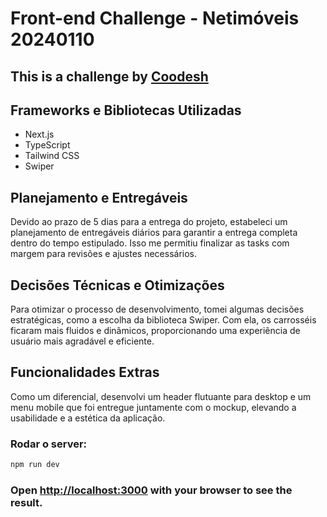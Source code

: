# Front-end Challenge - Netimóveis 20240110
## This is a challenge by [Coodesh](https://coodesh.com/)

## Frameworks e Bibliotecas Utilizadas
* Next.js
* TypeScript
* Tailwind CSS
* Swiper

## Planejamento e Entregáveis
Devido ao prazo de 5 dias para a entrega do projeto, estabeleci um planejamento de entregáveis diários para garantir a entrega completa dentro do tempo estipulado. Isso me permitiu finalizar as tasks com margem para revisões e ajustes necessários.

## Decisões Técnicas e Otimizações
Para otimizar o processo de desenvolvimento, tomei algumas decisões estratégicas, como a escolha da biblioteca Swiper. Com ela, os carrosséis ficaram mais fluidos e dinâmicos, proporcionando uma experiência de usuário mais agradável e eficiente.

## Funcionalidades Extras
Como um diferencial, desenvolvi um header flutuante para desktop e um menu mobile que foi entregue juntamente com o mockup, elevando a usabilidade e a estética da aplicação.

###  Rodar o server:

```bash
npm run dev
```

### Open [http://localhost:3000](http://localhost:3000) with your browser to see the result.